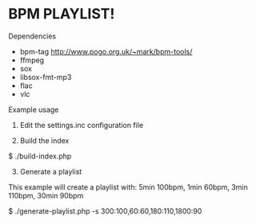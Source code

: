 BPM PLAYLIST!
===========

Dependencies
  - bpm-tag http://www.pogo.org.uk/~mark/bpm-tools/
  - ffmpeg
  - sox
  - libsox-fmt-mp3
  - flac
  - vlc

Example usage

1. Edit the settings.inc configuration file

2. Build the index
  
  $ ./build-index.php

3. Generate a playlist

  This example will create a playlist with: 5min 100bpm, 1min 60bpm, 3min 110bpm, 30min 90bpm 
  
  $ ./generate-playlist.php -s 300:100,60:60,180:110,1800:90
  
    
